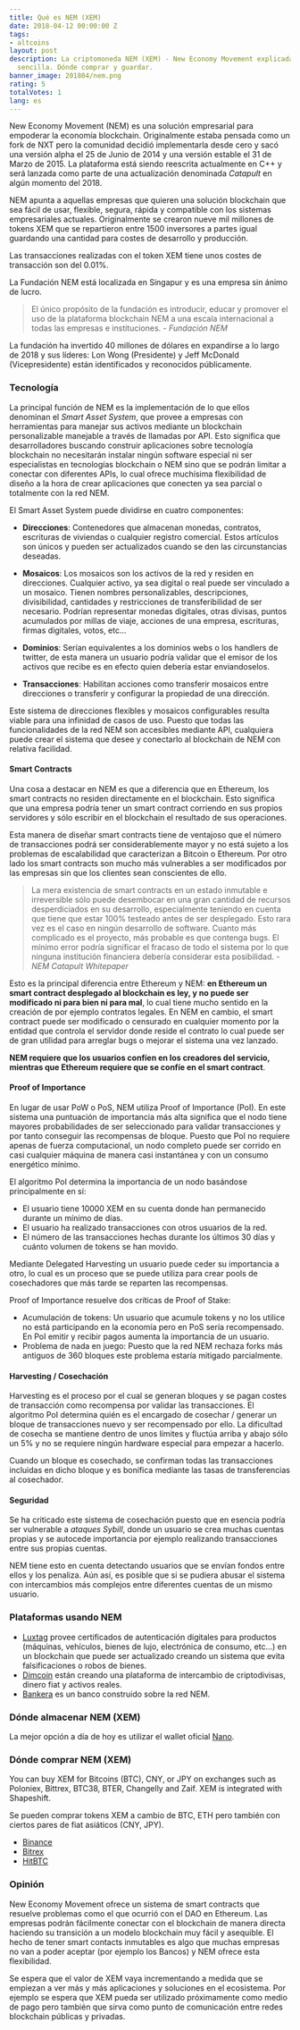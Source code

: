 ```yaml
---
title: Qué es NEM (XEM)
date: 2018-04-12 00:00:00 Z
tags:
- altcoins
layout: post
description: La criptomoneda NEM (XEM) - New Economy Movement explicada de manera
  sencilla. Dónde comprar y guardar.
banner_image: 201804/nem.png
rating: 5
totalVotes: 1
lang: es
---
```


New Economy Movement (NEM) es una solución empresarial para empoderar la economía blockchain. Originalmente estaba pensada como un fork de NXT pero la comunidad decidió implementarla desde cero y sacó una versión alpha el 25 de Junio de 2014 y una versión estable el 31 de Marzo de 2015. La plataforma está siendo reescrita actualmente en C++ y será lanzada como parte de una actualización denominada *Catapult* en algún momento del 2018.

<!--more-->

NEM apunta a aquellas empresas que quieren una solución blockchain que sea fácil de usar, flexible, segura, rápida y compatible con los sistemas empresariales actuales. Originalmente se crearon nueve mil millones de tokens XEM que se repartieron entre 1500 inversores a partes igual guardando una cantidad para costes de desarrollo y producción.

Las transacciones realizadas con el token XEM tiene unos costes de transacción son del 0.01%.

La Fundación NEM está localizada en Singapur y es una empresa sin ánimo de lucro. 

> El único propósito de la fundación es introducir, educar y promover el uso de la plataforma blockchain NEM a una escala internacional a todas las empresas e instituciones. <cite>- Fundación NEM</cite>

La fundación ha invertido 40 millones de dólares en expandirse a lo largo de 2018 y sus líderes: Lon Wong (Presidente) y Jeff McDonald (Vicepresidente) están identificados y reconocidos públicamente.

### Tecnología

La principal función de NEM es la implementación de lo que ellos denominan el *Smart Asset System*, que provee a empresas con herramientas para manejar sus activos mediante un blockchain personalizable manejable a través de llamadas por API. Esto significa que desarrolladores buscando construir aplicaciones sobre tecnología blockchain no necesitarán instalar ningún software especial ni ser especialistas en tecnologías blockchain o NEM sino que se podrán limitar a conectar con diferentes APIs, lo cual ofrece muchísima flexibilidad de diseño a la hora de crear aplicaciones que conecten ya sea parcial o totalmente con la red NEM.

El Smart Asset System puede dividirse en cuatro componentes:

- **Direcciones**: Contenedores que almacenan monedas, contratos, escrituras de viviendas o cualquier registro comercial. Estos artículos son únicos y pueden ser actualizados cuando se den las circunstancias deseadas. 

- **Mosaicos**: Los mosaicos son los activos de la red y residen en direcciones. Cualquier activo, ya sea digital o real puede ser vinculado a un mosaico. Tienen nombres personalizables, descripciones, divisibilidad, cantidades y restricciones de transferibilidad de ser necesario. Podrían representar monedas digitales, otras divisas, puntos acumulados por millas de viaje, acciones de una empresa, escrituras, firmas digitales, votos, etc... 

- **Dominios**: Serían equivalentes a los dominios webs o los handlers de twitter, de esta manera un usuario podría validar que el emisor de los activos que recibe es en efecto quien debería estar enviandoselos.

- **Transacciones**: Habilitan acciones como transferir mosaicos entre direcciones o transferir y configurar la propiedad de una dirección.

Este sistema de direcciones flexibles y mosaicos configurables resulta viable para una infinidad de casos de uso. Puesto que todas las funcionalidades de la red NEM son accesibles mediante API, cualquiera puede crear el sistema que desee y conectarlo al blockchain de NEM con relativa facilidad.

#### Smart Contracts

Una cosa a destacar en NEM es que a diferencia que en Ethereum, los smart contracts no residen directamente en el blockchain. Esto significa que una empresa podría tener un smart contract corriendo en sus propios servidores y sólo escribir en el blockchain el resultado de sus operaciones.

Esta manera de diseñar smart contracts tiene de ventajoso que el número de transacciones podrá ser considerablemente mayor y no está sujeto a los problemas de escalabilidad que caracterizan a Bitcoin o Ethereum. Por otro lado los smart contracts son mucho más vulnerables a ser modificados por las empresas sin que los clientes sean conscientes de ello.

> La mera existencia de smart contracts en un estado inmutable e irreversible sólo puede desembocar en una gran cantidad de recursos desperdiciados en su desarrollo, especialmente teniendo en cuenta que tiene que estar 100% testeado antes de ser desplegado. Esto rara vez es el caso en ningún desarrollo de software. Cuanto más complicado es el proyecto, más probable es que contenga bugs. El mínimo error podría significar el fracaso de todo el sistema por lo que ninguna institución financiera debería considerar esta posibilidad. <cite>- NEM Catapult Whitepaper</cite>

Esto es la principal diferencia entre Ethereum y NEM: **en Ethereum un smart contract desplegado al blockchain es ley, y no puede ser modificado ni para bien ni para mal**, lo cual tiene mucho sentido en la creación de por ejemplo contratos legales. En NEM en cambio, el smart contract puede ser modificado o censurado en cualquier momento por la entidad que controla el servidor donde reside el contrato lo cual puede ser de gran utilidad para arreglar bugs o mejorar el sistema una vez lanzado.

**NEM requiere que los usuarios confíen en los creadores del servicio, mientras que Ethereum requiere que se confíe en el smart contract**.

#### Proof of Importance

En lugar de usar PoW o PoS, NEM utiliza Proof of Importance (PoI). En este sistema una puntuación de importancia más alta significa que el nodo tiene mayores probabilidades de ser seleccionado para  validar transacciones y por tanto conseguir las recompensas de bloque. Puesto que PoI no requiere apenas de fuerza computacional, un nodo completo puede ser corrido en casi cualquier máquina de manera casi instantánea y con un consumo energético mínimo.

El algoritmo PoI determina la importancia de un nodo basándose principalmente en sí:

- El usuario tiene 10000 XEM en su cuenta donde han permanecido durante un mínimo de días.
- El usuario ha realizado transacciones con otros usuarios de la red.
- El número de las transacciones hechas durante los últimos 30 días y cuánto volumen de tokens se han movido.

Mediante Delegated Harvesting un usuario puede ceder su importancia a otro, lo cual es un proceso que se puede utiliza para crear pools de cosechadores que más tarde se reparten las recompensas.

Proof of Importance resuelve dos críticas de Proof of Stake:

- Acumulación de tokens: Un usuario que acumule tokens y no los utilice no está participando en la economía pero en PoS sería recompensado. En PoI emitir y recibir pagos aumenta la importancia de un usuario.
- Problema de nada en juego: Puesto que la red NEM rechaza forks más antiguos de 360 bloques este problema estaría mitigado parcialmente.

#### Harvesting / Cosechación

Harvesting es el proceso por el cual se generan bloques y se pagan costes de transacción como recompensa por validar las transacciones. El algoritmo PoI determina quién es el encargado de cosechar / generar un bloque de transacciones nuevo y ser recompensado por ello. La dificultad de cosecha se mantiene dentro de unos límites y fluctúa arriba y abajo sólo un 5% y no se requiere ningún hardware especial para empezar a hacerlo.

Cuando un bloque es cosechado, se confirman todas las transacciones incluidas en dicho bloque y es bonifica mediante las tasas de transferencias al cosechador.

#### Seguridad

Se ha criticado este sistema de cosechación puesto que en esencia podría ser vulnerable a *ataques Sybill*, donde un usuario se crea muchas cuentas propias y se autocede importancia por ejemplo realizando transacciones entre sus propias cuentas.

NEM tiene esto en cuenta detectando usuarios que se envían fondos entre ellos y los penaliza. Aún así, es posible que si se pudiera abusar el sistema con intercambios más complejos entre diferentes cuentas de un mismo usuario.

### Plataformas usando NEM

- <a rel="nofollow" href="http://luxtag.io/">Luxtag</a> provee certificados de autenticación digitales para productos (máquinas, vehículos, bienes de lujo, electrónica de consumo, etc...) en un blockchain que puede ser actualizado creando un sistema que evita falsificaciones o robos de bienes.
- <a rel="nofollow" href="https://www.dimcoin.io/">Dimcoin</a> están creando una plataforma de intercambio de criptodivisas, dinero fiat y activos reales.
- <a rel="nofollow" href="https://bankera.com/">Bankera</a> es un banco construido sobre la red NEM.

### Dónde almacenar NEM (XEM)

La mejor opción a día de hoy es utilizar el wallet oficial <a rel="nofollow" href="https://nem.io/downloads/">Nano</a>.

### Dónde comprar NEM (XEM)

You can buy XEM for Bitcoins (BTC), CNY, or JPY on exchanges such as Poloniex, Bittrex, BTC38, BTER, Changelly and Zaif. XEM is integrated with Shapeshift.

Se pueden comprar tokens XEM a cambio de BTC, ETH pero también con ciertos pares de fiat asiáticos (CNY, JPY).

- <a rel="nofollow" href="https://accounts.binance.com/es/register?ref=11317062">Binance</a>
- <a rel="nofollow" href="https://bittrex.com/">Bitrex</a>
- <a rel="nofollow" href="https://hitbtc.com/">HitBTC</a>

### Opinión

New Economy Movement ofrece un sistema de smart contracts que resuelve problemas como el que ocurrió con el DAO en Ethereum. Las empresas podrán fácilmente conectar con el blockchain de manera directa haciendo su transición a un modelo blockchain muy fácil y asequible. El hecho de tener smart contacts inmutables es algo que muchas empresas no van a poder aceptar (por ejemplo los Bancos) y NEM ofrece esta flexibilidad.

Se espera que el valor de XEM vaya incrementando a medida que se empiezan a ver más y más aplicaciones y soluciones en el ecosistema. Por ejemplo se espera que XEM pueda ser utilizado próximamente como medio de pago pero también que sirva como punto de comunicación entre redes blockchain públicas y privadas.


